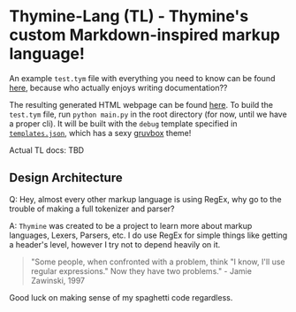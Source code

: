 # Thymine-Lang (TL) - Thymine's custom Markdown-inspired markup language!

An example `test.tym` file with everything you need to know can be found [here](https://github.com/t0a5ted/thymine/blob/master/tests/test.tym), because who actually enjoys writing documentation??

The resulting generated HTML webpage can be found [here](https://github.com/t0a5ted/thymine/blob/master/tests/build/test.html).
To build the `test.tym` file, run `python main.py` in the root directory (for now, until we have a proper cli).
It will be built with the `debug` template specified in [`templates.json`](https://github.com/t0a5ted/thymine/blob/master/templates.json), which has a sexy [gruvbox](https://s3-alpha.figma.com/hub/file/320830941/3d7b6fb4-1603-46de-b249-8a964036a8c4-cover) theme!

Actual TL docs: TBD

## Design Architecture
Q: Hey, almost every other markup language is using RegEx, why go to the trouble of making a full tokenizer and parser?

A:
`Thymine` was created to be a project to learn more about markup languages, Lexers, Parsers, etc.
I do use RegEx for simple things like getting a header's level, however I try not to depend heavily on it.  

> "Some people, when confronted with a problem, think "I know, I'll use regular expressions." Now they have two problems." - Jamie Zawinski, 1997

Good luck on making sense of my spaghetti code regardless.
